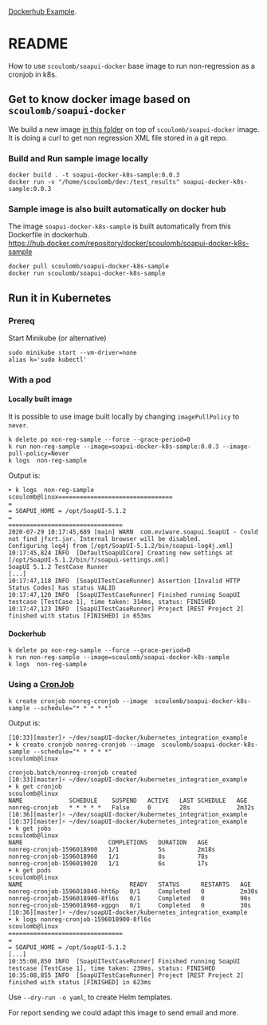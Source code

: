 [Dockerhub Example](https://hub.docker.com/repository/docker/scoulomb/soapui-docker-k8s-sample).

# README

How to use `scoulomb/soapui-docker` base image to run non-regression as a cronjob in k8s.


## Get to know docker image based on `scoulomb/soapui-docker`  

We build a new image [in this folder](./Dockerfile) on top of `scoulomb/soapui-docker` image.
It is doing a curl to get non regression XML file stored in a git repo. 

### Build and Run sample image locally

````shell script
docker build . -t soapui-docker-k8s-sample:0.0.3
docker run -v "/home/scoulomb/dev:/test_results" soapui-docker-k8s-sample:0.0.3 
````

### Sample image is also built automatically on docker hub 

The image `soapui-docker-k8s-sample` is built automatically from this Dockerfile in dockerhub.
https://hub.docker.com/repository/docker/scoulomb/soapui-docker-k8s-sample

<!--
sudo docker tag soapui-docker-k8s-sample scoulomb/soapui-docker-k8s-sample
docker login --username scoulomb
sudo docker push scoulomb/soapui-docker-k8s-sample

I had error: denied: requested access to the resource is denied

So use dockerhub build:
> https://hub.docker.com/repository/docker/scoulomb/soapui-docker-k8s-sample/builds/edit
Dockerfile location: Dockerfile
Build context: /kubernetes_integration_example
if error login/logout in UI
--> 

````shell script
docker pull scoulomb/soapui-docker-k8s-sample
docker run scoulomb/soapui-docker-k8s-sample
````

## Run it in Kubernetes

### Prereq

Start Minikube (or alternative)

````shell script
sudo minikube start --vm-driver=none
alias k='sudo kubectl'
````

### With a pod 

#### Locally built image
 
It is possible to use image built locally by changing `imagePullPolicy` to `never`.

````shell script
k delete po non-reg-sample --force --grace-period=0
k run non-reg-sample --image=soapui-docker-k8s-sample:0.0.3 --image-pull-policy=Never
k logs  non-reg-sample
````

<!--
I had made a stupid mistake here making me crazy:
`k run non-reg-sample run --image=soapui-docker-k8s-sample:0.0.3 --image-pull-policy=Never``
run twice, it was overriding the command
-->

Output is:

````shell script
➤ k logs  non-reg-sample                                                                                                                                                      scoulomb@linux================================
=
= SOAPUI_HOME = /opt/SoapUI-5.1.2
=
================================
2020-07-29 10:17:45,689 [main] WARN  com.eviware.soapui.SoapUI - Could not find jfxrt.jar. Internal browser will be disabled.
Configuring log4j from [/opt/SoapUI-5.1.2/bin/soapui-log4j.xml]
10:17:45,824 INFO  [DefaultSoapUICore] Creating new settings at [/opt/SoapUI-5.1.2/bin/?/soapui-settings.xml]
SoapUI 5.1.2 TestCase Runner
[...]
10:17:47,118 INFO  [SoapUITestCaseRunner] Assertion [Invalid HTTP Status Codes] has status VALID
10:17:47,120 INFO  [SoapUITestCaseRunner] Finished running SoapUI testcase [TestCase 1], time taken: 314ms, status: FINISHED
10:17:47,123 INFO  [SoapUITestCaseRunner] Project [REST Project 2] finished with status [FINISHED] in 653ms
````



#### Dockerhub

````shell script
k delete po non-reg-sample --force --grace-period=0
k run non-reg-sample --image=scoulomb/soapui-docker-k8s-sample
k logs  non-reg-sample
````

### Using a [CronJob](https://github.com/scoulomb/myk8s/blob/master/Master-Kubectl/1-kubectl-create-explained-ressource-derived-from-pod.md#create-a-cronjob)

````shell script
k create cronjob nonreg-cronjob --image  scoulomb/soapui-docker-k8s-sample --schedule="* * * * *"  
````

Output is:

````shell script
[10:33][master]⚡ ~/dev/soapUI-docker/kubernetes_integration_example
➤ k create cronjob nonreg-cronjob --image  scoulomb/soapui-docker-k8s-sample --schedule="* * * * *"                                                                           scoulomb@linux

cronjob.batch/nonreg-cronjob created
[10:33][master]⚡ ~/dev/soapUI-docker/kubernetes_integration_example
➤ k get cronjob                                                                                                                                                               scoulomb@linux
NAME             SCHEDULE    SUSPEND   ACTIVE   LAST SCHEDULE   AGE
nonreg-cronjob   * * * * *   False     0        28s             2m32s
[10:36][master]⚡ ~/dev/soapUI-docker/kubernetes_integration_example
[10:37][master]⚡ ~/dev/soapUI-docker/kubernetes_integration_example
➤ k get jobs                                                                                                                                                                  scoulomb@linux
NAME                        COMPLETIONS   DURATION   AGE
nonreg-cronjob-1596018900   1/1           5s         2m18s
nonreg-cronjob-1596018960   1/1           8s         78s
nonreg-cronjob-1596019020   1/1           6s         17s
➤ k get pods                                                                                                                                                                  scoulomb@linux
NAME                              READY   STATUS      RESTARTS   AGE
nonreg-cronjob-1596018840-hht6p   0/1     Completed   0          2m30s
nonreg-cronjob-1596018900-8fl6s   0/1     Completed   0          90s
nonreg-cronjob-1596018960-xgpgn   0/1     Completed   0          30s
[10:36][master]⚡ ~/dev/soapUI-docker/kubernetes_integration_example
➤ k logs nonreg-cronjob-1596018900-8fl6s                                                                                                                                      scoulomb@linux
================================
=
= SOAPUI_HOME = /opt/SoapUI-5.1.2
[...]
10:35:08,850 INFO  [SoapUITestCaseRunner] Finished running SoapUI testcase [TestCase 1], time taken: 239ms, status: FINISHED
10:35:08,855 INFO  [SoapUITestCaseRunner] Project [REST Project 2] finished with status [FINISHED] in 623ms
````

Use `--dry-run -o yaml`, to create Helm templates.
 
For report sending we could adapt this image to send email and more.

<!--
I am not sure using fluentd logger to access report would work as job is ephemeral
https://github.com/scoulomb/myk8s/blob/6e6de11afe4fd78b761d785ecab80de021b7814e/Volumes/fluentd-tutorial.md
-->
